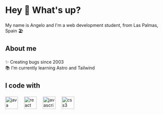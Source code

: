<h1 align="left">Hey 👋 What's up?</h1>

###

<p align="left">My name is Angelo and I'm a web development student, from Las Palmas, Spain 🏖️</p>

###

<h2 align="left">About me</h2>

###

<p align="left">✨ Creating bugs since 2003<br>📚 I'm currently learning Astro and Tailwind</p>

###

<h2 align="left">I code with</h2>

###

<div align="left">
  <img src="https://cdn.jsdelivr.net/gh/devicons/devicon/icons/java/java-original.svg" height="40" alt="java logo"  />
  <img width="12" />
  <img src="https://cdn.jsdelivr.net/gh/devicons/devicon/icons/react/react-original.svg" height="40" alt="react logo"  />
  <img width="12" />
  <img src="https://cdn.jsdelivr.net/gh/devicons/devicon/icons/javascript/javascript-original.svg" height="40" alt="javascript logo"  />
  <img width="12" />
  <img src="https://cdn.jsdelivr.net/gh/devicons/devicon/icons/css3/css3-original.svg" height="40" alt="css3 logo"  />
</div>

###
